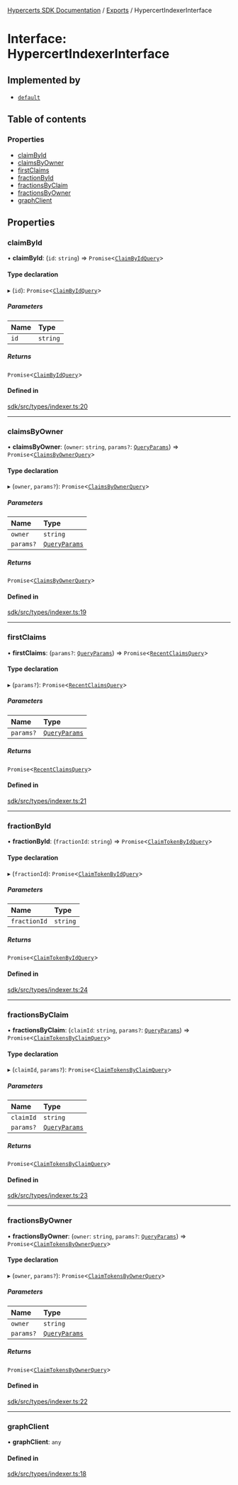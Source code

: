 [Hypercerts SDK Documentation](../README.md) / [Exports](../modules.md) / HypercertIndexerInterface

# Interface: HypercertIndexerInterface

## Implemented by

- [`default`](../classes/internal.default-1.md)

## Table of contents

### Properties

- [claimById](HypercertIndexerInterface.md#claimbyid)
- [claimsByOwner](HypercertIndexerInterface.md#claimsbyowner)
- [firstClaims](HypercertIndexerInterface.md#firstclaims)
- [fractionById](HypercertIndexerInterface.md#fractionbyid)
- [fractionsByClaim](HypercertIndexerInterface.md#fractionsbyclaim)
- [fractionsByOwner](HypercertIndexerInterface.md#fractionsbyowner)
- [graphClient](HypercertIndexerInterface.md#graphclient)

## Properties

### claimById

• **claimById**: (`id`: `string`) => `Promise`<[`ClaimByIdQuery`](../modules/internal.md#claimbyidquery)\>

#### Type declaration

▸ (`id`): `Promise`<[`ClaimByIdQuery`](../modules/internal.md#claimbyidquery)\>

##### Parameters

| Name | Type     |
| :--- | :------- |
| `id` | `string` |

##### Returns

`Promise`<[`ClaimByIdQuery`](../modules/internal.md#claimbyidquery)\>

#### Defined in

[sdk/src/types/indexer.ts:20](https://github.com/Network-Goods/hypercerts/blob/9677274/sdk/src/types/indexer.ts#L20)

---

### claimsByOwner

• **claimsByOwner**: (`owner`: `string`, `params?`: [`QueryParams`](../modules.md#queryparams)) => `Promise`<[`ClaimsByOwnerQuery`](../modules/internal.md#claimsbyownerquery)\>

#### Type declaration

▸ (`owner`, `params?`): `Promise`<[`ClaimsByOwnerQuery`](../modules/internal.md#claimsbyownerquery)\>

##### Parameters

| Name      | Type                                       |
| :-------- | :----------------------------------------- |
| `owner`   | `string`                                   |
| `params?` | [`QueryParams`](../modules.md#queryparams) |

##### Returns

`Promise`<[`ClaimsByOwnerQuery`](../modules/internal.md#claimsbyownerquery)\>

#### Defined in

[sdk/src/types/indexer.ts:19](https://github.com/Network-Goods/hypercerts/blob/9677274/sdk/src/types/indexer.ts#L19)

---

### firstClaims

• **firstClaims**: (`params?`: [`QueryParams`](../modules.md#queryparams)) => `Promise`<[`RecentClaimsQuery`](../modules/internal.md#recentclaimsquery)\>

#### Type declaration

▸ (`params?`): `Promise`<[`RecentClaimsQuery`](../modules/internal.md#recentclaimsquery)\>

##### Parameters

| Name      | Type                                       |
| :-------- | :----------------------------------------- |
| `params?` | [`QueryParams`](../modules.md#queryparams) |

##### Returns

`Promise`<[`RecentClaimsQuery`](../modules/internal.md#recentclaimsquery)\>

#### Defined in

[sdk/src/types/indexer.ts:21](https://github.com/Network-Goods/hypercerts/blob/9677274/sdk/src/types/indexer.ts#L21)

---

### fractionById

• **fractionById**: (`fractionId`: `string`) => `Promise`<[`ClaimTokenByIdQuery`](../modules/internal.md#claimtokenbyidquery)\>

#### Type declaration

▸ (`fractionId`): `Promise`<[`ClaimTokenByIdQuery`](../modules/internal.md#claimtokenbyidquery)\>

##### Parameters

| Name         | Type     |
| :----------- | :------- |
| `fractionId` | `string` |

##### Returns

`Promise`<[`ClaimTokenByIdQuery`](../modules/internal.md#claimtokenbyidquery)\>

#### Defined in

[sdk/src/types/indexer.ts:24](https://github.com/Network-Goods/hypercerts/blob/9677274/sdk/src/types/indexer.ts#L24)

---

### fractionsByClaim

• **fractionsByClaim**: (`claimId`: `string`, `params?`: [`QueryParams`](../modules.md#queryparams)) => `Promise`<[`ClaimTokensByClaimQuery`](../modules/internal.md#claimtokensbyclaimquery)\>

#### Type declaration

▸ (`claimId`, `params?`): `Promise`<[`ClaimTokensByClaimQuery`](../modules/internal.md#claimtokensbyclaimquery)\>

##### Parameters

| Name      | Type                                       |
| :-------- | :----------------------------------------- |
| `claimId` | `string`                                   |
| `params?` | [`QueryParams`](../modules.md#queryparams) |

##### Returns

`Promise`<[`ClaimTokensByClaimQuery`](../modules/internal.md#claimtokensbyclaimquery)\>

#### Defined in

[sdk/src/types/indexer.ts:23](https://github.com/Network-Goods/hypercerts/blob/9677274/sdk/src/types/indexer.ts#L23)

---

### fractionsByOwner

• **fractionsByOwner**: (`owner`: `string`, `params?`: [`QueryParams`](../modules.md#queryparams)) => `Promise`<[`ClaimTokensByOwnerQuery`](../modules/internal.md#claimtokensbyownerquery)\>

#### Type declaration

▸ (`owner`, `params?`): `Promise`<[`ClaimTokensByOwnerQuery`](../modules/internal.md#claimtokensbyownerquery)\>

##### Parameters

| Name      | Type                                       |
| :-------- | :----------------------------------------- |
| `owner`   | `string`                                   |
| `params?` | [`QueryParams`](../modules.md#queryparams) |

##### Returns

`Promise`<[`ClaimTokensByOwnerQuery`](../modules/internal.md#claimtokensbyownerquery)\>

#### Defined in

[sdk/src/types/indexer.ts:22](https://github.com/Network-Goods/hypercerts/blob/9677274/sdk/src/types/indexer.ts#L22)

---

### graphClient

• **graphClient**: `any`

#### Defined in

[sdk/src/types/indexer.ts:18](https://github.com/Network-Goods/hypercerts/blob/9677274/sdk/src/types/indexer.ts#L18)
